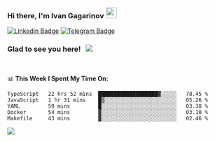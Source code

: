 ### Hi there, I'm Ivan Gagarinov <img src="https://media.giphy.com/media/hvRJCLFzcasrR4ia7z/giphy.gif" width="25px">

[![Linkedin Badge](https://img.shields.io/badge/-LinkedIn-0e76a8?style=flat-square&logo=Linkedin&logoColor=white)](https://linkedin.com/in/ivan-gagarinov-142ba3141/)
[![Telegram Badge](https://img.shields.io/badge/-Telegram-0088cc?style=flat-square&logo=Telegram&logoColor=white)](https://t.me/igagarinov)

### Glad to see you here! &nbsp; ![](https://visitor-badge.glitch.me/badge?page_id=dzencot.dzencot)

</br>

📊 **This Week I Spent My Time On:**
<!--START_SECTION:waka-->
```text
TypeScript   22 hrs 52 mins  ███████████████████▓░░░░░   78.45 % 
JavaScript   1 hr 31 mins    █▒░░░░░░░░░░░░░░░░░░░░░░░   05.26 % 
YAML         59 mins         █░░░░░░░░░░░░░░░░░░░░░░░░   03.38 % 
Docker       54 mins         ▓░░░░░░░░░░░░░░░░░░░░░░░░   03.10 % 
Makefile     43 mins         ▓░░░░░░░░░░░░░░░░░░░░░░░░   02.46 % 
```
<!--END_SECTION:waka-->

[![](https://github-readme-stats.vercel.app/api?username=dzencot&theme=gruvbox)](https://github.com/dzencot)

